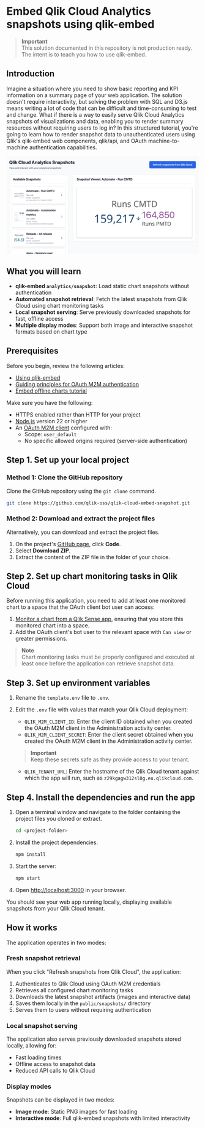 # Embed Qlik Cloud Analytics snapshots using qlik-embed

> **Important**  
> This solution documented in this repository is not production ready. The intent is to teach you how to use qlik-embed.

## Introduction

Imagine a situation where you need to show basic reporting and KPI information on a summary page of your web application. The solution doesn't require interactivity, but solving the problem with SQL and D3.js means writing a lot of code that can be difficult and time-consuming to test and change. What if there is a way to easily serve Qlik Cloud Analytics snapshots of visualizations and data, enabling you to render summary resources without requiring users to log in? In this structured tutorial, you're going to learn how to render snapshot data to unauthenticated users using Qlik's qlik-embed web components, qlik/api, and OAuth machine-to-machine authentication capabilities.

![Screenshot of resulting embedded snapshots](docs/screenshot.png)

## What you will learn

- **qlik-embed `analytics/snapshot`**: Load static chart snapshots without authentication
- **Automated snapshot retrieval**: Fetch the latest snapshots from Qlik Cloud using chart monitoring tasks
- **Local snapshot serving**: Serve previously downloaded snapshots for fast, offline access
- **Multiple display modes**: Support both image and interactive snapshot formats based on chart type

## Prerequisites

Before you begin, review the following articles:

- [Using qlik-embed](https://qlik.dev/embed/qlik-embed/)
- [Guiding principles for OAuth M2M authentication](https://qlik.dev/authenticate/oauth/oauth-m2m/)
- [Embed offline charts tutorial](https://qlik.dev/embed/qlik-embed/quickstart/qlik-embed-offline-snapshots-m2m-tutorial/)

Make sure you have the following:

- HTTPS enabled rather than HTTP for your project
- [Node.js](https://nodejs.org/) version 22 or higher
- An [OAuth M2M client](https://qlik.dev/authenticate/oauth/create/create-oauth-client/) configured with:
  - Scope: `user_default`
  - No specific allowed origins required (server-side authentication)

## Step 1. Set up your local project

### Method 1: Clone the GitHub repository

Clone the GitHub repository using the `git clone` command.

```bash
git clone https://github.com/qlik-oss/qlik-cloud-embed-snapshot.git
```

### Method 2: Download and extract the project files

Alternatively, you can download and extract the project files.

1. On the project's [GitHub page](https://github.com/qlik-oss/qlik-cloud-embed-snapshot), click **Code**.
2. Select **Download ZIP**.
3. Extract the content of the ZIP file in the folder of your choice.

## Step 2. Set up chart monitoring tasks in Qlik Cloud

Before running this application, you need to add at least one monitored chart to a space that the OAuth client bot user can access:

1. [Monitor a chart from a Qlik Sense app](https://help.qlik.com/en-US/cloud-services/Subsystems/Hub/Content/Sense_Hub/Hub/monitor-charts-hub.htm), ensuring that you store this monitored chart into a space.
2. Add the OAuth client's bot user to the relevant space with `Can view` or greater permissions.

> **Note**  
> Chart monitoring tasks must be properly configured and executed at least once before the application can retrieve snapshot data.

## Step 3. Set up environment variables

1. Rename the `template.env` file to `.env`.
2. Edit the `.env` file with values that match your Qlik Cloud deployment:
   - `QLIK_M2M_CLIENT_ID`: Enter the client ID obtained when you created the OAuth M2M client in the Administration activity center.
   - `QLIK_M2M_CLIENT_SECRET`: Enter the client secret obtained when you created the OAuth M2M client in the Administration activity center.
   
   > **Important**  
   > Keep these secrets safe as they provide access to your tenant.
   
   - `QLIK_TENANT_URL`: Enter the hostname of the Qlik Cloud tenant against which the app will run, such as `z29kgagw312sl0g.eu.qlikcloud.com`.

## Step 4. Install the dependencies and run the app

1. Open a terminal window and navigate to the folder containing the project files you cloned or extract.

   ```bash
   cd <project-folder>
   ```

2. Install the project dependencies.

   ```bash
   npm install
   ```

3. Start the server:

   ```bash
   npm start
   ```

4. Open [http://localhost:3000](http://localhost:3000/) in your browser.

You should see your web app running locally, displaying available snapshots from your Qlik Cloud tenant.

## How it works

The application operates in two modes:

### Fresh snapshot retrieval

When you click "Refresh snapshots from Qlik Cloud", the application:

1. Authenticates to Qlik Cloud using OAuth M2M credentials
2. Retrieves all configured chart monitoring tasks
3. Downloads the latest snapshot artifacts (images and interactive data)
4. Saves them locally in the `public/snapshots/` directory
5. Serves them to users without requiring authentication

### Local snapshot serving

The application also serves previously downloaded snapshots stored locally, allowing for:

- Fast loading times
- Offline access to snapshot data
- Reduced API calls to Qlik Cloud

### Display modes

Snapshots can be displayed in two modes:

- **Image mode**: Static PNG images for fast loading
- **Interactive mode**: Full qlik-embed snapshots with limited interactivity
